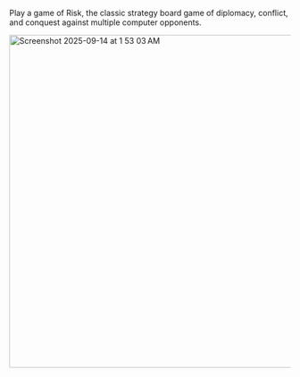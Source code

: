 Play a game of Risk, the classic strategy board game of diplomacy, conflict, and conquest against multiple computer opponents.

<img width="798" height="596" alt="Screenshot 2025-09-14 at 1 53 03 AM" src="https://github.com/user-attachments/assets/f40f1b06-be29-41ff-b0c2-cec69aefbefa" />
